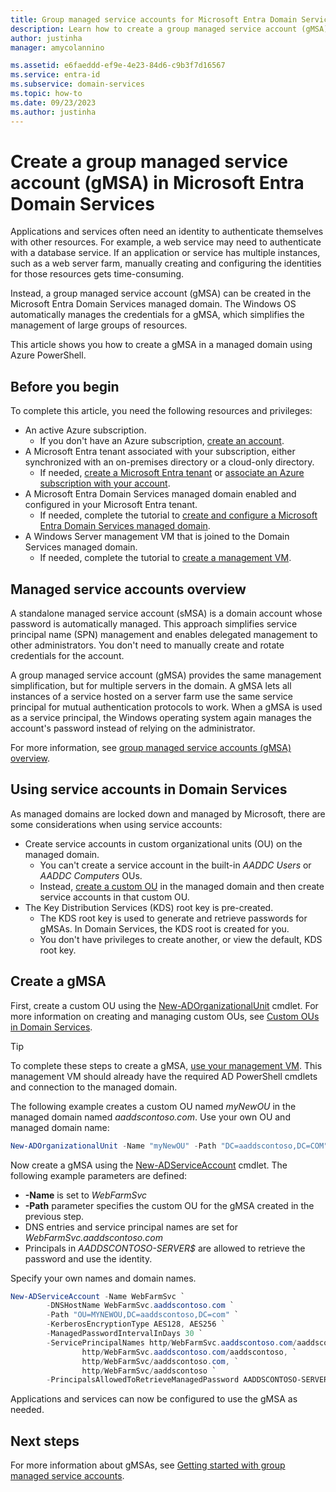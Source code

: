 ```yaml
---
title: Group managed service accounts for Microsoft Entra Domain Services | Microsoft Docs
description: Learn how to create a group managed service account (gMSA) for use with Microsoft Entra Domain Services managed domains
author: justinha
manager: amycolannino

ms.assetid: e6faeddd-ef9e-4e23-84d6-c9b3f7d16567
ms.service: entra-id
ms.subservice: domain-services
ms.topic: how-to
ms.date: 09/23/2023
ms.author: justinha
---
```


# Create a group managed service account (gMSA) in Microsoft Entra Domain Services

Applications and services often need an identity to authenticate themselves with other resources. For example, a web service may need to authenticate with a database service. If an application or service has multiple instances, such as a web server farm, manually creating and configuring the identities for those resources gets time-consuming.

Instead, a group managed service account (gMSA) can be created in the Microsoft Entra Domain Services managed domain. The Windows OS automatically manages the credentials for a gMSA, which simplifies the management of large groups of resources.

This article shows you how to create a gMSA in a managed domain using Azure PowerShell.

## Before you begin

To complete this article, you need the following resources and privileges:

- An active Azure subscription.
    - If you don't have an Azure subscription, [create an account](https://azure.microsoft.com/free/?WT.mc_id=A261C142F).
- A Microsoft Entra tenant associated with your subscription, either synchronized with an on-premises directory or a cloud-only directory.
    - If needed, [create a Microsoft Entra tenant][create-azure-ad-tenant] or [associate an Azure subscription with your account][associate-azure-ad-tenant].
- A Microsoft Entra Domain Services managed domain enabled and configured in your Microsoft Entra tenant.
    - If needed, complete the tutorial to [create and configure a Microsoft Entra Domain Services managed domain][create-azure-ad-ds-instance].
- A Windows Server management VM that is joined to the Domain Services managed domain.
    - If needed, complete the tutorial to [create a management VM][tutorial-create-management-vm].

## Managed service accounts overview

A standalone managed service account (sMSA) is a domain account whose password is automatically managed. This approach simplifies service principal name (SPN) management and enables delegated management to other administrators. You don't need to manually create and rotate credentials for the account.

A group managed service account (gMSA) provides the same management simplification, but for multiple servers in the domain. A gMSA lets all instances of a service hosted on a server farm use the same service principal for mutual authentication protocols to work. When a gMSA is used as a service principal, the Windows operating system again manages the account's password instead of relying on the administrator.

For more information, see [group managed service accounts (gMSA) overview][gmsa-overview].

## Using service accounts in Domain Services

As managed domains are locked down and managed by Microsoft, there are some considerations when using service accounts:

- Create service accounts in custom organizational units (OU) on the managed domain.
    - You can't create a service account in the built-in *AADDC Users* or *AADDC Computers* OUs.
    - Instead, [create a custom OU][create-custom-ou] in the managed domain and then create service accounts in that custom OU.
- The Key Distribution Services (KDS) root key is pre-created.
    - The KDS root key is used to generate and retrieve passwords for gMSAs. In Domain Services, the KDS root is created for you.
    - You don't have privileges to create another, or view the default, KDS root key.

## Create a gMSA

First, create a custom OU using the [New-ADOrganizationalUnit][New-AdOrganizationalUnit] cmdlet. For more information on creating and managing custom OUs, see [Custom OUs in Domain Services][create-custom-ou].

> [!TIP]
> To complete these steps to create a gMSA, [use your management VM][tutorial-create-management-vm]. This management VM should already have the required AD PowerShell cmdlets and connection to the managed domain.

The following example creates a custom OU named *myNewOU* in the managed domain named *aaddscontoso.com*. Use your own OU and managed domain name:

```powershell
New-ADOrganizationalUnit -Name "myNewOU" -Path "DC=aaddscontoso,DC=COM"
```

Now create a gMSA using the [New-ADServiceAccount][New-ADServiceAccount] cmdlet. The following example parameters are defined:

- **-Name** is set to *WebFarmSvc*
- **-Path** parameter specifies the custom OU for the gMSA created in the previous step.
- DNS entries and service principal names are set for *WebFarmSvc.aaddscontoso.com*
- Principals in *AADDSCONTOSO-SERVER$* are allowed to retrieve the password and use the identity.

Specify your own names and domain names.

```powershell
New-ADServiceAccount -Name WebFarmSvc `
        -DNSHostName WebFarmSvc.aaddscontoso.com `
        -Path "OU=MYNEWOU,DC=aaddscontoso,DC=com" `
        -KerberosEncryptionType AES128, AES256 `
        -ManagedPasswordIntervalInDays 30 `
        -ServicePrincipalNames http/WebFarmSvc.aaddscontoso.com/aaddscontoso.com, `
                http/WebFarmSvc.aaddscontoso.com/aaddscontoso, `
                http/WebFarmSvc/aaddscontoso.com, `
                http/WebFarmSvc/aaddscontoso `
        -PrincipalsAllowedToRetrieveManagedPassword AADDSCONTOSO-SERVER$
```

Applications and services can now be configured to use the gMSA as needed.

## Next steps

For more information about gMSAs, see [Getting started with group managed service accounts][gmsa-start].

<!-- INTERNAL LINKS -->
[create-azure-ad-tenant]: /azure/active-directory/fundamentals/sign-up-organization
[associate-azure-ad-tenant]: /azure/active-directory/fundamentals/how-subscriptions-associated-directory
[create-azure-ad-ds-instance]: tutorial-create-instance.md
[tutorial-create-management-vm]: tutorial-create-management-vm.md
[create-custom-ou]: create-ou.md

<!-- EXTERNAL LINKS -->
[New-ADOrganizationalUnit]: /powershell/module/activedirectory/new-adorganizationalunit
[New-ADServiceAccount]: /powershell/module/activedirectory/new-adserviceaccount
[gmsa-overview]: /windows-server/security/group-managed-service-accounts/group-managed-service-accounts-overview
[gmsa-start]: /windows-server/security/group-managed-service-accounts/getting-started-with-group-managed-service-accounts--
